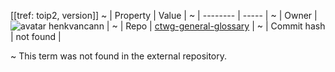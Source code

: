 [[tref: toip2, version]]
~ | Property | Value |
~ | -------- | ----- |
~ | Owner | ![avatar](undefined) henkvancann |
~ | Repo | [ctwg-general-glossary](https://github.com/henkvancann/ctwg-general-glossary) |
~ | Commit hash | not found |

~ This term was not found in the external repository.
